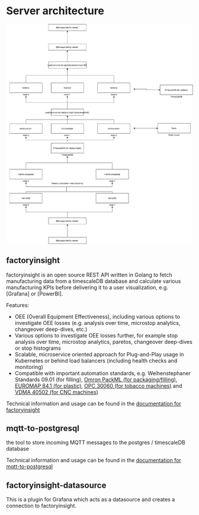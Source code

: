 # Server architecture

![](images/server_kubernetes.svg)

## factoryinsight

factoryinsight is an open source REST API written in Golang to fetch manufacturing data from a timescaleDB database and calculate various manufacturing KPIs before delivering it to a user visualization, e.g. [Grafana] or [PowerBI].

Features:

- OEE (Overall Equipment Effectiveness), including various options to investigate OEE losses (e.g. analysis over time, microstop analytics, changeover deep-dives, etc.)
- Various options to investigate OEE losses further, for example stop analysis over time, microstop analytics, paretos, changeover deep-dives or stop histograms
- Scalable, microservice oriented approach for Plug-and-Play usage in Kubernetes or behind load balancers (including health checks and monitoring)
- Compatible with important automation standards, e.g. Weihenstephaner Standards 09.01 (for filling), [Omron PackML (for packaging/filling)](http://omac.org/wp-content/uploads/2016/11/PackML_Unit_Machine_Implementation_Guide-V1-00.pdf), [EUROMAP 84.1 (for plastic)](https://www.euromap.org/euromap84), [OPC 30060 (for tobacco machines)](https://reference.opcfoundation.org/v104/TMC/v100/docs/) and [VDMA 40502 (for CNC machines)](http://normung.vdma.org/viewer/-/v2article/render/32921121)

Technical information and usage can be found in the [documentation for factoryinsight](factoryinsight.md)

## mqtt-to-postgresql

the tool to store incoming MQTT messages to the postgres / timescaleDB database

Technical information and usage can be found in the [documentation for mqtt-to-postgresql](mqtt-to-postgresql.md)

## factoryinsight-datasource

This is a plugin for Grafana which acts as a datasource and creates a connection to factoryinsight.